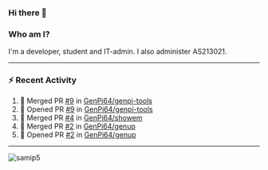 ### Hi there 👋

### Who am I?
I'm a developer, student and IT-admin. I also administer AS213021.

---
### :zap: Recent Activity
<!--START_SECTION:activity-->
1. 🎉 Merged PR [#9](https://github.com/GenPi64/genpi-tools/pull/9) in [GenPi64/genpi-tools](https://github.com/GenPi64/genpi-tools)
2. 💪 Opened PR [#9](https://github.com/GenPi64/genpi-tools/pull/9) in [GenPi64/genpi-tools](https://github.com/GenPi64/genpi-tools)
3. 🎉 Merged PR [#4](https://github.com/GenPi64/showem/pull/4) in [GenPi64/showem](https://github.com/GenPi64/showem)
4. 🎉 Merged PR [#2](https://github.com/GenPi64/genup/pull/2) in [GenPi64/genup](https://github.com/GenPi64/genup)
5. 💪 Opened PR [#2](https://github.com/GenPi64/genup/pull/2) in [GenPi64/genup](https://github.com/GenPi64/genup)
<!--END_SECTION:activity-->
---

<img align="center" src="https://github-readme-stats.vercel.app/api?username=samip5&show_icons=true" alt="samip5" />
